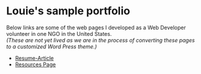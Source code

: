 # Louie's sample portfolio

Below links are some of the web pages I developed as a Web Developer volunteer in one NGO in the United States.  
*(These are not yet lived as we are in the process of converting these pages to a customized Word Press theme.)*

- [Resume-Article](https://louie-beren.github.io/sample-web/Resume-Article.html)
- [Resources Page](https://louie-beren.github.io/sample-web/Resources_2.html)
